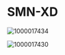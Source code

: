 # SMN-XD 
![1000017434](https://github.com/user-attachments/assets/0e514655-3120-4f74-9388-8046ea908981)

![1000017430](https://github.com/user-attachments/assets/56ad6831-4748-4734-b8ef-1fdc51b28eca)

